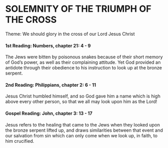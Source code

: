 # SOLEMNITY OF THE TRIUMPH OF THE CROSS
Theme: We should glory in the cross of our Lord Jesus Christ

#### 1st Reading: Numbers, chapter 21: 4 - 9

The Jews were bitten by poisonous snakes because of their short memory of God’s power, as well as their complaining attitude. Yet God provided an antidote through their obedience to his instruction to look up at the bronze serpent.

#### 2nd Reading: Philippians, chapter 2: 6 - 11

Jesus Christ humbled himself, and so God gave him a name which is high above every other person, so that we all may look upon him as the Lord!

#### Gospel Reading: John, chapter 3: 13 - 17

Jesus refers to the healing that came to the Jews when they looked upon the bronze serpent lifted up, and draws similarities between that event and our salvation from sin which can only come when we look up, in faith, to him crucified.